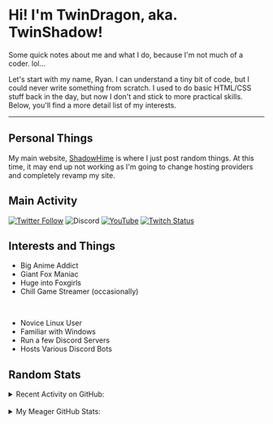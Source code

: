 # Hi! I'm TwinDragon, aka. TwinShadow!

Some quick notes about me and what I do, because I'm not much of a coder. lol...

Let's start with my name, Ryan. I can understand a tiny bit of code, but I could never write something from scratch. I used to do basic HTML/CSS stuff back in the day, but now I don't and stick to more practical skills. Below, you'll find a more detail list of my interests.

---

## Personal Things

My main website, [ShadowHime][website] is where I just post random things. At this time, it may end up not working as I'm going to change hosting providers and completely revamp my site.

## Main Activity

[![Twitter Follow](https://img.shields.io/twitter/follow/TwinShadow_SH?color=A30000&label=TwinShadow_SH&logo=Twitter&style=plastic)][twitter]
![Discord](https://img.shields.io/discord/723321617140154409?color=A30000&label=Celestial%20Fox%20Discord&logo=Discord&style=plastic)
[![YouTube](https://img.shields.io/static/v1?label=TwinShadow_Fox&color=A30000&message=YouTube&logo=YouTube&logoColor=FF0000&style=plastic)][youtube]
[![Twitch Status](https://img.shields.io/twitch/status/TwinShadow_SH?label=Celestial%20Fox%20Streams&logo=Twitch&style=plastic)][twitch]

## Interests and Things

- Big Anime Addict
- Giant Fox Maniac
- Huge into Foxgirls
- Chill Game Streamer (occasionally)

<br />

- Novice Linux User
- Familiar with Windows
- Run a few Discord Servers
- Hosts Various Discord Bots

## Random Stats

<details>
  <summary>Recent Activity on GitHub:</summary>

  <!--START_SECTION:activity-->
1. 🗣 Commented on [#22](https://github.com//NeuroAssassin/Red-Dashboard/issues/22) in [NeuroAssassin/Red-Dashboard](https://github.com//NeuroAssassin/Red-Dashboard)
2. 💪 Opened PR [#22](https://github.com//NeuroAssassin/Red-Dashboard/pull/22) in [NeuroAssassin/Red-Dashboard](https://github.com//NeuroAssassin/Red-Dashboard)
3. ❌ Closed PR [#46](https://github.com//NFLD99/Better-Discord/pull/46) in [NFLD99/Better-Discord](https://github.com//NFLD99/Better-Discord)
4. ❌ Closed PR [#45](https://github.com//NFLD99/Better-Discord/pull/45) in [NFLD99/Better-Discord](https://github.com//NFLD99/Better-Discord)
5. ❌ Closed PR [#44](https://github.com//NFLD99/Better-Discord/pull/44) in [NFLD99/Better-Discord](https://github.com//NFLD99/Better-Discord)
<!--END_SECTION:activity-->

</details>
<br />
<details>
  <summary>My Meager GitHub Stats:</summary>

  <img align="left" alt="TwinDragon's Stats" src="https://github-readme-stats.twindragon.vercel.app/api?username=TwinDragon&show_icons=true&hide_border=true&theme=dark" />

</details>

[website]: https://shadowhime.net
[twitter]: https://twitter.com/TwinShadow_SH
[youtube]: https://youtube.com/c/TwinShadow_Fox
[twitch]: https://twitch.tv/TwinShadow_SH
[discord]: https://discord.io/celestialfox
